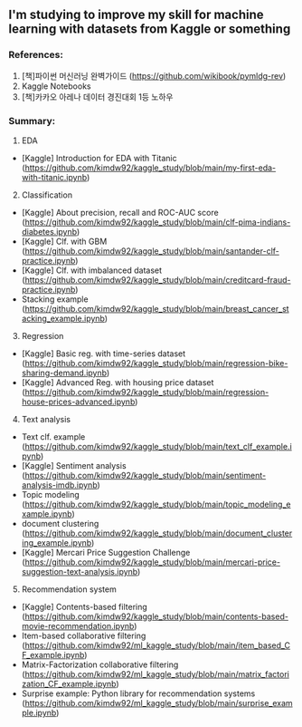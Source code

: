 ## I'm studying to improve my skill for machine learning with datasets from Kaggle or something

### References:
1. [책]파이썬 머신러닝 완벽가이드 (https://github.com/wikibook/pymldg-rev)
2. Kaggle Notebooks
3. [책]카카오 아레나 데이터 경진대회 1등 노하우

### Summary:
1. EDA
- [Kaggle] Introduction for EDA with Titanic (https://github.com/kimdw92/kaggle_study/blob/main/my-first-eda-with-titanic.ipynb)

2. Classification
- [Kaggle] About precision, recall and ROC-AUC score (https://github.com/kimdw92/kaggle_study/blob/main/clf-pima-indians-diabetes.ipynb)
- [Kaggle] Clf. with GBM (https://github.com/kimdw92/kaggle_study/blob/main/santander-clf-practice.ipynb)
- [Kaggle] Clf. with imbalanced dataset (https://github.com/kimdw92/kaggle_study/blob/main/creditcard-fraud-practice.ipynb)
- Stacking example (https://github.com/kimdw92/kaggle_study/blob/main/breast_cancer_stacking_example.ipynb)

3. Regression
- [Kaggle] Basic reg. with time-series dataset (https://github.com/kimdw92/kaggle_study/blob/main/regression-bike-sharing-demand.ipynb)
- [Kaggle] Advanced Reg. with housing price dataset (https://github.com/kimdw92/kaggle_study/blob/main/regression-house-prices-advanced.ipynb)

4. Text analysis
- Text clf. example (https://github.com/kimdw92/kaggle_study/blob/main/text_clf_example.ipynb)
- [Kaggle] Sentiment analysis (https://github.com/kimdw92/kaggle_study/blob/main/sentiment-analysis-imdb.ipynb)
- Topic modeling (https://github.com/kimdw92/kaggle_study/blob/main/topic_modeling_example.ipynb)
- document clustering (https://github.com/kimdw92/kaggle_study/blob/main/document_clustering_example.ipynb)
- [Kaggle] Mercari Price Suggestion Challenge (https://github.com/kimdw92/kaggle_study/blob/main/mercari-price-suggestion-text-analysis.ipynb)

5. Recommendation system
- [Kaggle] Contents-based filtering (https://github.com/kimdw92/kaggle_study/blob/main/contents-based-movie-recommendation.ipynb)
- Item-based collaborative filtering (https://github.com/kimdw92/ml_kaggle_study/blob/main/item_based_CF_example.ipynb)
- Matrix-Factorization collaborative filtering (https://github.com/kimdw92/ml_kaggle_study/blob/main/matrix_factorization_CF_example.ipynb)
- Surprise example: Python library for recommendation systems (https://github.com/kimdw92/ml_kaggle_study/blob/main/surprise_example.ipynb)
